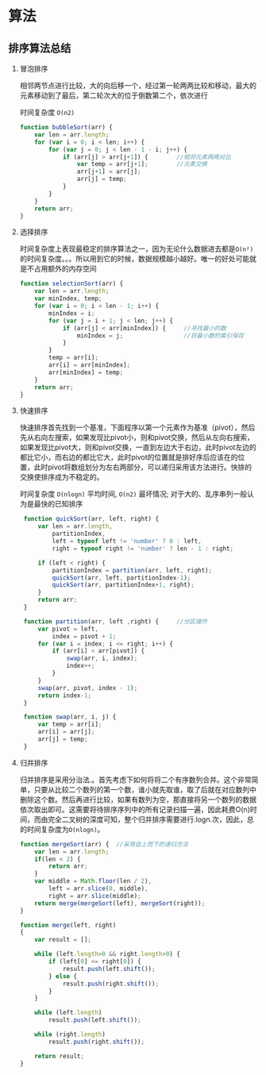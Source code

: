 # 算法

## 排序算法总结

1. 冒泡排序

    相邻两节点进行比较，大的向后移一个，经过第一轮两两比较和移动，最大的元素移动到了最后，第二轮次大的位于倒数第二个，依次进行

    时间复杂度 `O(n2)`

    ``` js
    function bubbleSort(arr) {
        var len = arr.length;
        for (var i = 0; i < len; i++) {
            for (var j = 0; j < len - 1 - i; j++) {
                if (arr[j] > arr[j+1]) {        //相邻元素两两对比
                    var temp = arr[j+1];        //元素交换
                    arr[j+1] = arr[j];
                    arr[j] = temp;
                }
            }
        }
        return arr;
    }
    ```

2. 选择排序

    时间复杂度上表现最稳定的排序算法之一，因为无论什么数据进去都是`O(n²)`的时间复杂度。。。所以用到它的时候，数据规模越小越好。唯一的好处可能就是不占用额外的内存空间

    ``` js
    function selectionSort(arr) {
        var len = arr.length;
        var minIndex, temp;
        for (var i = 0; i < len - 1; i++) {
            minIndex = i;
            for (var j = i + 1; j < len; j++) {
                if (arr[j] < arr[minIndex]) {     //寻找最小的数
                    minIndex = j;                 //将最小数的索引保存
                }
            }
            temp = arr[i];
            arr[i] = arr[minIndex];
            arr[minIndex] = temp;
        }
        return arr;
    }
    ```

3. 快速排序

   快速排序首先找到一个基准，下面程序以第一个元素作为基准（pivot），然后先从右向左搜索，如果发现比pivot小，则和pivot交换，然后从左向右搜索，如果发现比pivot大，则和pivot交换，一直到左边大于右边，此时pivot左边的都比它小，而右边的都比它大，此时pivot的位置就是排好序后应该在的位置，此时pivot将数组划分为左右两部分，可以递归采用该方法进行。快排的交换使排序成为不稳定的。

   时间复杂度 `O(nlogn)` 平均时间, `O(n2)` 最坏情况; 对于大的、乱序串列一般认为是最快的已知排序

   ``` js
    function quickSort(arr, left, right) {
        var len = arr.length,
            partitionIndex,
            left = typeof left != 'number' ? 0 : left,
            right = typeof right != 'number' ? len - 1 : right;

        if (left < right) {
            partitionIndex = partition(arr, left, right);
            quickSort(arr, left, partitionIndex-1);
            quickSort(arr, partitionIndex+1, right);
        }
        return arr;
    }

    function partition(arr, left ,right) {     //分区操作
        var pivot = left,
            index = pivot + 1;
        for (var i = index; i <= right; i++) {
            if (arr[i] < arr[pivot]) {
                swap(arr, i, index);
                index++;
            }
        }
        swap(arr, pivot, index - 1);
        return index-1;
    }

    function swap(arr, i, j) {
        var temp = arr[i];
        arr[i] = arr[j];
        arr[j] = temp;
    }
   ```

4. 归并排序

    归并排序是采用分治法.。首先考虑下如何将将二个有序数列合并。这个非常简单，只要从比较二个数列的第一个数，谁小就先取谁，取了后就在对应数列中删除这个数。然后再进行比较，如果有数列为空，那直接将另一个数列的数据依次取出即可。这需要将待排序序列中的所有记录扫描一遍，因此耗费O(n)时间，而由完全二叉树的深度可知，整个归并排序需要进行.logn.次，因此，总的时间复杂度为`O(nlogn)`。

    ``` js
    function mergeSort(arr) {  //采用自上而下的递归方法
        var len = arr.length;
        if(len < 2) {
            return arr;
        }
        var middle = Math.floor(len / 2),
            left = arr.slice(0, middle),
            right = arr.slice(middle);
        return merge(mergeSort(left), mergeSort(right));
    }

    function merge(left, right)
    {
        var result = [];

        while (left.length>0 && right.length>0) {
            if (left[0] <= right[0]) {
                result.push(left.shift());
            } else {
                result.push(right.shift());
            }
        }

        while (left.length)
            result.push(left.shift());

        while (right.length)
            result.push(right.shift());

        return result;
    }
    ```